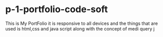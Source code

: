 # p-1-portfolio-code-soft
This is My PortFolio it is responsive to all devices and the things that are used is html,css and java script
along with the concept of medi query j
